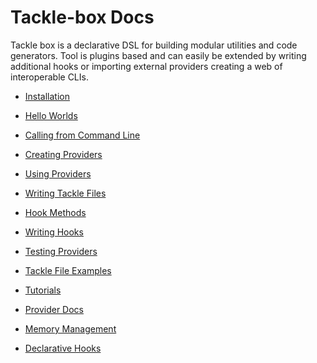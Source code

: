 [//]: # (THIS IS NOT USED ANYMORE)

# Tackle-box Docs

Tackle box is a declarative DSL for building modular utilities and code generators. Tool is plugins based and can easily be extended by writing additional hooks or importing external providers creating a web of interoperable CLIs.

- [Installation](installation.md)
- [Hello Worlds](hello-worlds.md)
- [Calling from Command Line](command-line.md)
- [Creating Providers](creating-providers.md)
- [Using Providers](using-providers.md)
- [Writing Tackle Files](writing-tackle-files.md)
- [Hook Methods](hook-methods.md)
- [Writing Hooks](writing-hooks.md)
- [Testing Providers](testing-providers.md)
- [Tackle File Examples](examples/index.md)
- [Tutorials](tutorials/index.md)
- [Provider Docs](providers/index.md)

- [Memory Management](memory-management.md)
- [Declarative Hooks](declarative-hooks.md)
